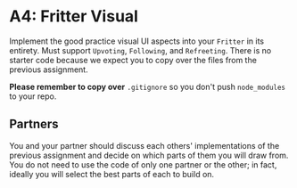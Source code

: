 # A4: Fritter Visual

Implement the good practice visual UI aspects into your `Fritter` in its entirety. Must support `Upvoting`, `Following`, and `Refreeting`.
There is no starter code because we expect you to copy over the files from the previous assignment.

**Please remember to copy over** `.gitignore` so you don't push `node_modules` to your repo.

## Partners

You and your partner should discuss each others' implementations of the previous assignment and decide on which parts of them you will draw from. You do not need to use the code of only one partner or the other; in fact, ideally you will select the best parts of each to build on.
